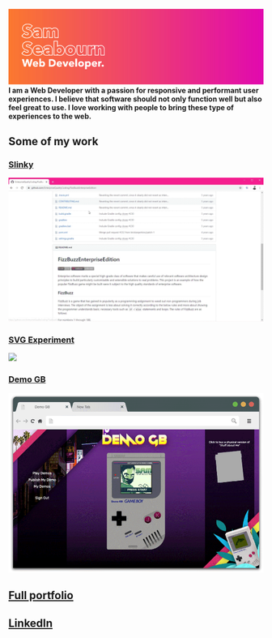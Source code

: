 ![](https://raw.githubusercontent.com/SamSeabourn/SamSeabourn/master/topbanner.jpg)
**I am a Web Developer with a passion for responsive and performant user experiences. 
I believe that software should not only function well but also feel great to use. I love working with people to bring these type of experiences to the web.**

## **Some of my work**
### [Slinky](https://chrome.google.com/webstore/detail/slinky/oiabgomphebmcdglaoppphombggcdbpg)
![](https://raw.githubusercontent.com/SamSeabourn/Slinky/develop/slinky-demo.gif)

### [SVG Experiment](https://samseabourn.github.io/SVG-Building-Experiment/)
![](https://raw.githubusercontent.com/SamSeabourn/SVG-Building-Experiment/master/images/clip.gif)

### [Demo GB](https://github.com/SamSeabourn/DemoGB)
![](https://raw.githubusercontent.com/SamSeabourn/DemoGB/master/images/demoGB.gif)

## [Full portfolio](https://www.samseabourn.com/)
## [LinkedIn](https://www.linkedin.com/in/samseabourn/)